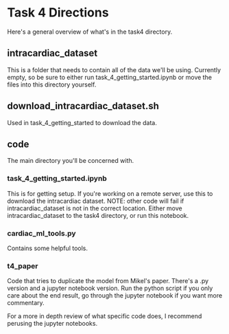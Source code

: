 # Task 4 Directions 

Here's a general overview of what's in the task4 directory.

## intracardiac_dataset 

This is a folder that needs to contain all of the data we'll be using. Currently empty, so be sure to either run task_4_getting_started.ipynb or move the files into this directory yourself.

## download_intracardiac_dataset.sh 

Used in task_4_getting_started to download the data. 

## code 

The main directory you'll be concerned with. 


### task_4_getting_started.ipynb

This is for getting setup. If you're working on a remote server, use this to download the intracardiac dataset. NOTE: other code will fail if intracardiac_dataset is not in the correct location. Either move intracardiac_dataset to the task4 directory, or run this notebook.

### cardiac_ml_tools.py 

Contains some helpful tools. 

### t4_paper 

Code that tries to duplicate the model from Mikel's paper. There's a .py version and a jupyter notebook version. Run the python script if you only care about the end result, go through the jupyter notebook if you want more commentary. 

For a more in depth review of what specific code does, I recommend perusing the jupyter notebooks. 